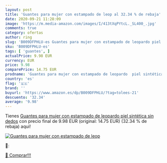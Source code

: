```yaml
---
layout: post
title: 'Guantes para mujer con estampado de leop al 32.34 % de rebaja'
date: 2020-09-21 11:28:09
image: 'https://m.media-amazon.com/images/I/413tXqPYtcL._SL400_.jpg'
comments: true
category: ofertas
author: ring
slug: 'B009DFPHLU-es Guantes para mujer con estampado de leopardo piel...'
sku: 'B009DFPHLU-es'
tags: [ 'guantes', ]
actualPrice: 9.98 EUR
currency: EUR
price: 9.98
comparePrice: 14.75 EUR
prodname: 'Guantes para mujer con estampado de leopardo  piel sintética  sin dedos'
country: 'es'
flag: '🇪🇸'
brand: ''
buyurl: 'https://www.amazon.es/dp/B009DFPHLU/?tag=tolees-21'
descuento: '32.34'
average: '9.98'
---
```


Tienes [Guantes para mujer con estampado de leopardo  piel sintética  sin dedos](https://www.amazon.es/dp/B009DFPHLU/?tag=tolees-21) con precio final de  9.98 EUR (original: 14.75 EUR) (32.34 %  de rebaja) aqui!

[![Guantes para mujer con estampado de leop](https://m.media-amazon.com/images/I/413tXqPYtcL._SL400_.jpg)](https://www.amazon.es/dp/B009DFPHLU/?tag=tolees-21)

🔎:


[🛒 Comprar!!!](https://www.amazon.es/dp/B009DFPHLU/?tag=tolees-21)

